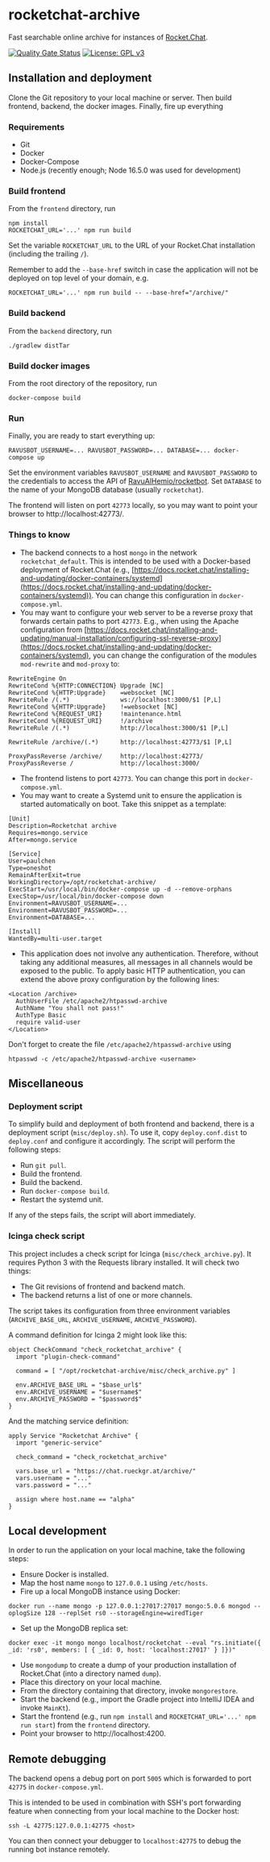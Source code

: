 # rocketchat-archive

Fast searchable online archive for instances of [Rocket.Chat](https://rocket.chat/).

[![Quality Gate Status](https://sonarcloud.io/api/project_badges/measure?project=paulchen_rocketchat-archive&metric=alert_status)](https://sonarcloud.io/dashboard?id=paulchen_rocketchat-archive)
[![License: GPL v3](https://img.shields.io/badge/License-GPLv3-blue.svg)](https://www.gnu.org/licenses/gpl-3.0)

## Installation and deployment

Clone the Git repository to your local machine or server.
Then build frontend, backend, the docker images.
Finally, fire up everything

### Requirements

* Git
* Docker
* Docker-Compose
* Node.js (recently enough; Node 16.5.0 was used for development)

### Build frontend

From the `frontend` directory, run

```
npm install
ROCKETCHAT_URL='...' npm run build
```

Set the variable `ROCKETCHAT_URL` to the URL of your Rocket.Chat installation (including the trailing `/`).

Remember to add the `--base-href` switch in case the application will not be deployed
on top level of your domain, e.g.

```
ROCKETCHAT_URL='...' npm run build -- --base-href="/archive/"
```

### Build backend

From the `backend` directory, run

```
./gradlew distTar
```

### Build docker images

From the root directory of the repository, run

```
docker-compose build
```

### Run

Finally, you are ready to start everything up:

```
RAVUSBOT_USERNAME=... RAVUSBOT_PASSWORD=... DATABASE=... docker-compose up
```

Set the environment variables `RAVUSBOT_USERNAME` and `RAVUSBOT_PASSWORD` to the credentials to access the API of
[RavuAlHemio/rocketbot](https://github.com/RavuAlHemio/rocketbot).
Set `DATABASE` to the name of your MongoDB database (usually `rocketchat`).

The frontend will listen on port `42773` locally, so you may want to point your browser to http://localhost:42773/.

### Things to know

* The backend connects to a host `mongo` in the network `rocketchat_default`.
  This is intended to be used with a Docker-based deployment of Rocket.Chat
  (e.g., [https://docs.rocket.chat/installing-and-updating/docker-containers/systemd](https://docs.rocket.chat/installing-and-updating/docker-containers/systemd)).
  You can change this configuration in `docker-compose.yml`. 
* You may want to configure your web server to be a reverse proxy that forwards certain paths to port `42773`.
  E.g., when using the Apache configuration from
  [https://docs.rocket.chat/installing-and-updating/manual-installation/configuring-ssl-reverse-proxy](https://docs.rocket.chat/installing-and-updating/docker-containers/systemd),
  you can change the configuration of the modules `mod-rewrite` and `mod-proxy` to:
```
RewriteEngine On
RewriteCond %{HTTP:CONNECTION} Upgrade [NC]
RewriteCond %{HTTP:Upgrade}    =websocket [NC]
RewriteRule /(.*)              ws://localhost:3000/$1 [P,L]
RewriteCond %{HTTP:Upgrade}    !=websocket [NC]
RewriteCond %{REQUEST_URI}     !maintenance.html
RewriteCond %{REQUEST_URI}     !/archive
RewriteRule /(.*)              http://localhost:3000/$1 [P,L]

RewriteRule /archive/(.*)      http://localhost:42773/$1 [P,L]

ProxyPassReverse /archive/     http://localhost:42773/
ProxyPassReverse /             http://localhost:3000/
```
* The frontend listens to port `42773`. You can change this port in `docker-compose.yml`.
* You may want to create a Systemd unit to ensure the application is started automatically on boot.
  Take this snippet as a template:
```
[Unit]
Description=Rocketchat archive
Requires=mongo.service
After=mongo.service

[Service]
User=paulchen
Type=oneshot
RemainAfterExit=true
WorkingDirectory=/opt/rocketchat-archive/
ExecStart=/usr/local/bin/docker-compose up -d --remove-orphans
ExecStop=/usr/local/bin/docker-compose down
Environment=RAVUSBOT_USERNAME=...
Environment=RAVUSBOT_PASSWORD=...
Environment=DATABASE=...

[Install]
WantedBy=multi-user.target
```
* This application does not involve any authentication.
  Therefore, without taking any additional measures, all messages in all channels would be exposed to the public.
  To apply basic HTTP authentication, you can extend the above proxy configuration by the following lines:
```
<Location /archive>
  AuthUserFile /etc/apache2/htpasswd-archive
  AuthName "You shall not pass!"
  AuthType Basic
  require valid-user
</Location>
```
  Don't forget to create the file `/etc/apache2/htpasswd-archive` using

```
htpasswd -c /etc/apache2/htpasswd-archive <username>
```

## Miscellaneous

### Deployment script

To simplify build and deployment of both frontend and backend, there is a deployment script (`misc/deploy.sh`).
To use it, copy `deploy.conf.dist` to `deploy.conf` and configure it accordingly.
The script will perform the following steps:
* Run `git pull`.
* Build the frontend.
* Build the backend.
* Run `docker-compose build`.
* Restart the systemd unit.

If any of the steps fails, the script will abort immediately.

### Icinga check script

This project includes a check script for Icinga (`misc/check_archive.py`).
It requires Python 3 with the Requests library installed. It will check two things:
* The Git revisions of frontend and backend match.
* The backend returns a list of one or more channels.

The script takes its configuration from three environment variables
(`ARCHIVE_BASE_URL`, `ARCHIVE_USERNAME`, `ARCHIVE_PASSWORD`).

A command definition for Icinga 2 might look like this:

```
object CheckCommand "check_rocketchat_archive" {
  import "plugin-check-command"

  command = [ "/opt/rocketchat-archive/misc/check_archive.py" ]

  env.ARCHIVE_BASE_URL = "$base_url$"
  env.ARCHIVE_USERNAME = "$username$"
  env.ARCHIVE_PASSWORD = "$password$"
}
```

And the matching service definition:

```
apply Service "Rocketchat Archive" {
  import "generic-service"

  check_command = "check_rocketchat_archive"

  vars.base_url = "https://chat.rueckgr.at/archive/"
  vars.username = "..."
  vars.password = "..."

  assign where host.name == "alpha"
}
```

## Local development

In order to run the application on your local machine, take the following steps:

* Ensure Docker is installed.
* Map the host name `mongo` to `127.0.0.1` using `/etc/hosts`.
* Fire up a local MongoDB instance using Docker: 

```docker run --name mongo -p 127.0.0.1:27017:27017 mongo:5.0.6 mongod --oplogSize 128 --replSet rs0 --storageEngine=wiredTiger```

* Set up the MongoDB replica set:

```docker exec -it mongo mongo localhost/rocketchat --eval "rs.initiate({ _id: 'rs0', members: [ { _id: 0, host: 'localhost:27017' } ]})"```

* Use `mongodump` to create a dump
  of your production installation of Rocket.Chat (into a directory named `dump`).
* Place this directory on your local machine.
* From the directory containing that directory, invoke `mongorestore`.
* Start the backend (e.g., import the Gradle project into IntelliJ IDEA and invoke `MainKt`).
* Start the frontend (e.g., run `npm install` and `ROCKETCHAT_URL='...' npm run start`) from the `frontend` directory.
* Point your browser to http://localhost:4200.

## Remote debugging

The backend opens a debug port on port `5005` which is forwarded to port `42775` in `docker-compose.yml`.

This is intended to be used in combination with SSH's port forwarding feature
when connecting from your local machine to the Docker host:

```
ssh -L 42775:127.0.0.1:42775 <host>
```

You can then connect your debugger to `localhost:42775` to debug the running bot instance remotely.


